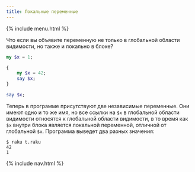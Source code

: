 ```yaml
---
title: Локальные переменные
---
```


{% include menu.html %}

Что если вы объявите переменную не только в глобальной области видимости, но
также и локально в блоке?

```raku
my $x = 1;

{
    my $x = 42;
    say $x;
}

say $x;
```

Теперь в программе присутствуют две независимые переменные. Они имеют одно и то
же имя, но все ссылки на `$x` в глобальной области видимости относятся к
глобальной области видимости, в то время как `$x` внутри блока является
локальной переменной, отличной от глобальной `$x`. Программа выведет два разных
значения:

```console
$ raku t.raku
42
1
```

{% include nav.html %}

